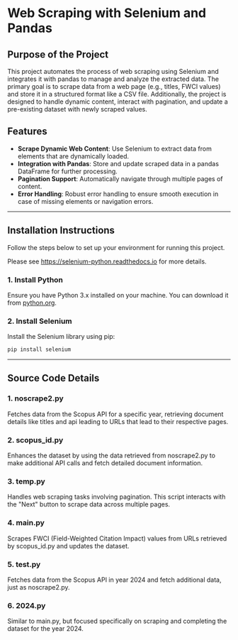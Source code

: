 # Web Scraping with Selenium and Pandas

## Purpose of the Project
This project automates the process of web scraping using Selenium and integrates it with pandas to manage and analyze the extracted data. The primary goal is to scrape data from a web page (e.g., titles, FWCI values) and store it in a structured format like a CSV file. Additionally, the project is designed to handle dynamic content, interact with pagination, and update a pre-existing dataset with newly scraped values.

## Features
- **Scrape Dynamic Web Content**: Use Selenium to extract data from elements that are dynamically loaded.
- **Integration with Pandas**: Store and update scraped data in a pandas DataFrame for further processing.
- **Pagination Support**: Automatically navigate through multiple pages of content.
- **Error Handling**: Robust error handling to ensure smooth execution in case of missing elements or navigation errors.

---

## Installation Instructions
Follow the steps below to set up your environment for running this project.

Please see https://selenium-python.readthedocs.io for more details.

### 1. Install Python
Ensure you have Python 3.x installed on your machine. You can download it from [python.org](https://www.python.org/).

### 2. Install Selenium
Install the Selenium library using pip:
```bash
pip install selenium
```

---

## Source Code Details

### 1. noscrape2.py
Fetches data from the Scopus API for a specific year, retrieving document details like titles and api leading to URLs that lead to their respective pages.

### 2. scopus_id.py
Enhances the dataset by using the data retrieved from noscrape2.py to make additional API calls and fetch detailed document information.

### 3. temp.py
Handles web scraping tasks involving pagination. This script interacts with the "Next" button to scrape data across multiple pages.

### 4. main.py
Scrapes FWCI (Field-Weighted Citation Impact) values from URLs retrieved by scopus_id.py and updates the dataset.

### 5. test.py
Fetches data from the Scopus API in year 2024 and fetch additional data, just as noscrape2.py.

### 6. 2024.py
Similar to main.py, but focused specifically on scraping and completing the dataset for the year 2024.


